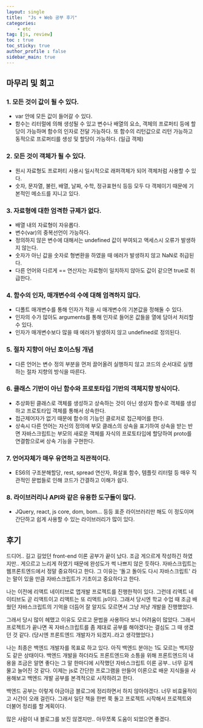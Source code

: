 ```yaml
---
layout: single
title:  "Js + Web 공부 후기"
categories:
    - etc
tag: [js, review]
toc : true
toc_sticky: true
author_profile : false
sidebar_main: true
---
```


마무리 및 회고
---------------------------

### 1. 모든 것이 값이 될 수 있다.
- var 안에 모든 값이 들어갈 수 있다.
- 함수는 리터럴에 의해 생성될 수 있고 변수나 배열의 요소, 객체의 프로퍼티 등에 할당이 가능하며 함수의 인자로 전달 가능하다. 또 함수의 리턴값으로 리턴 가능하고 동적으로 프로퍼티를 생성 및 할당이 가능하다. (일급 객체)

### 2. 모든 것이 객체가 될 수 있다.
- 원시 자료형도 프로퍼티 사용시 일시적으로 래퍼객체가 되어 객체처럼 사용할 수 있다.
- 숫자, 문자열, 불린, 배열, 날짜, 수학, 정규표현식 등등 모두 다 객체이기 때문에 기본적인 메소드를 지니고 있다.

### 3. 자료형에 대한 엄격한 규제가 없다.
- 배열 내의 자료형이 자유롭다.
- 변수(var)의 중복선언이 가능하다.
- 정의하지 않은 변수에 대해서는 undefined 값이 부여되고 액세스시 오류가 발생하지 않는다.
- 숫자가 아닌 값을 숫자로 형변환을 하였을 때 에러가 발생하지 않고 NaN로 취급된다.
- 다른 언어와 다르게 == 연산자는 자료형이 일치하지 않아도 값이 같으면 true로 취급한다.

### 4. 함수의 인자, 매개변수의 수에 대해 엄격하지 않다.
- 디폴트 매개변수를 통해 인자가 적을 시 매개변수의 기본값을 정해둘 수 있다.
- 인자의 수가 많아도 arguments를 통해 인자로 들어온 값들을 열에 담아서 처리할 수 있다.
- 인자가 매개변수보다 많을 때 에러가 발생하지 않고 undefined로 정의된다.

### 5. 절차 지향이 아닌 호이스팅 개념
- 다른 언어는 변수 정의 부분을 먼저 끌어올려 실행하지 않고 코드의 순서대로 실행하는 절차 지향의 방식을 따른다.

### 6. 클래스 기반이 아닌 함수와 프로토타입 기반의 객체지향 방식이다.
- 추상화된 클래스로 객체를 생성하고 상속하는 것이 아닌 생성자 함수로 객체를 생성하고 프로토타입 객체를 통해서 상속한다.
- 접근제어자가 없기 때문에 함수의 기능인 클로저로 접근제어를 한다.
- 상속시 다른 언어는 자신의 정의에 부모 클래스의 상속을 표기하여 상속을 받는 반면 자바스크립트는 부모의 새로운 객체를 자식의 프로토타입에 할당하여 proto를 연결함으로써 상속 기능을 구현한다.

### 7. 언어자체가 매우 유연하고 직관적이다.
- ES6의 구조분해할당, rest, spread 연산자, 화살표 함수, 템플릿 리터럴 등 매우 직관적인 문법들로 인해 코드가 간결하고 이해가 쉽다.

### 8. 라이브러리나 API와 같은 유용한 도구들이 많다.
- JQuery, react, js core, dom, bom... 등등 표준 라이브러리만 해도 이 정도이며 간단하고 쉽게 사용할 수 있는 라이브러리가 많이 있다.

후기
----------------

드디어.. 길고 길었던 front-end 이론 공부가 끝이 났다. 조금 게으르게 작성하긴 하였지만.. 게으르고 느리게 하였기 때문에 완성도가 썩 나쁘지 않은 듯하다. 자바스크립트는 웹프론트엔드에서 정말 중요하다고 한다. 그 이유는 '돌고 돌아도 다시 자바스크립트' 라는 말이 있을 만큼 자바스크립트가 기초이고 중요하다고 한다. 

나는 이전에 리액트 네이티브로 앱개발 프로젝트를 진행한적이 있다. 그런데 리액트 네이티브도 곧 리액트이고 리액트는 또 리액트 js이다. 그래서 당시엔 학교 수업 때 조금 배웠던 자바스크립트의 기억을 더듬어 잘 알지도 모르면서 그냥 저냥 개발을 진행했었다. 

그래서 당시 많이 헤맸고 이유도 모르고 문법을 사용하다 보니 어려움이 많았다. 그래서 프로젝트가 끝나면 꼭 자바스크립트를 좀 제대로 공부를 해야겠다는 결심도 그 때 생겼던 것 같다. (당시엔 프론트엔드 개발자가 되겠지..라고 생각했었다.)

나는 최종은 백엔드 개발자를 목표로 하고 있다. 아직 백엔드 분야는 1도 모르는 백지장도 같은 상태이다. 백엔드 개발을 하더라도 프론트엔드와 소틍을 위해 프론트엔드의 내용을 조금은 알면 좋다는 그 말 한마디에 시작했던 자바스크립트 이론 공부.. 너무 길게 물고 늘어진 것 같다. 이제는 js로 간단한 프로그램을 만들어 이론으로 배운 지식들을 사용해보고 백엔드 개발 공부를 본격적으로 시작하려고 한다.

백엔드 공부는 이렇게 야금야금 블로그에 정리하면서 하지 않아야겠다. 너무 비효율적이고 시간이 오래 걸린다. 그래서 일단 책을 한번 쭉 돌고 프로젝트 시작해서 프로젝트와 더불어 정리를 할 계획이다.

많은 사람이 내 블로그를 보진 않겠지만.. 아무쪼록 도움이 되었으면 좋겠다.